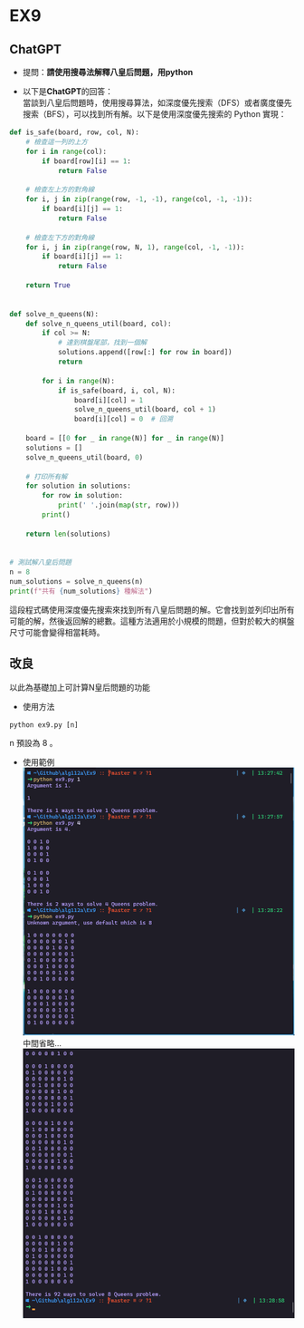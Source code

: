 # EX9

## ChatGPT

* 提問：**請使用搜尋法解釋八皇后問題，用python**


* 以下是**ChatGPT**的回答：  
當談到八皇后問題時，使用搜尋算法，如深度優先搜索（DFS）或者廣度優先搜索（BFS），可以找到所有解。以下是使用深度優先搜索的 Python 實現：  

```python
def is_safe(board, row, col, N):
    # 檢查這一列的上方
    for i in range(col):
        if board[row][i] == 1:
            return False

    # 檢查左上方的對角線
    for i, j in zip(range(row, -1, -1), range(col, -1, -1)):
        if board[i][j] == 1:
            return False

    # 檢查左下方的對角線
    for i, j in zip(range(row, N, 1), range(col, -1, -1)):
        if board[i][j] == 1:
            return False

    return True


def solve_n_queens(N):
    def solve_n_queens_util(board, col):
        if col >= N:
            # 達到棋盤尾部，找到一個解
            solutions.append([row[:] for row in board])
            return

        for i in range(N):
            if is_safe(board, i, col, N):
                board[i][col] = 1
                solve_n_queens_util(board, col + 1)
                board[i][col] = 0  # 回溯

    board = [[0 for _ in range(N)] for _ in range(N)]
    solutions = []
    solve_n_queens_util(board, 0)

    # 打印所有解
    for solution in solutions:
        for row in solution:
            print(' '.join(map(str, row)))
        print()

    return len(solutions)


# 測試解八皇后問題
n = 8
num_solutions = solve_n_queens(n)
print(f"共有 {num_solutions} 種解法")
```

這段程式碼使用深度優先搜索來找到所有八皇后問題的解。它會找到並列印出所有可能的解，然後返回解的總數。這種方法適用於小規模的問題，但對於較大的棋盤尺寸可能會變得相當耗時。

## 改良
以此為基礎加上可計算N皇后問題的功能
* 使用方法
```
python ex9.py [n]
```
n 預設為 8 。
* 使用範例  
![pic1](20240103.png)  
中間省略...  
![pic2](20240103-1.png)
